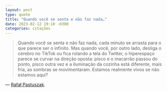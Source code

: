 ```yaml
---
layout: post
type: quote
title: "Quando você se senta e não faz nada…"
date: 2023-02-12 19:10 -0300
categories: citações
---
```

>Quando você se senta e não faz nada, cada minuto se arrasta para o que parece ser o infinito. Mas quando você, por outro lado, desliga o cérebro no TikTok ou fica rolando a tela do Twitter, o hiperespaço parece se curvar na direção oposta: pisco e o macarrão passou do ponto, pisco outra vez e a iluminação da cozinha está diferente, mais fria, as sombras se movimentaram. Estamos realmente vivos se não estamos aqui?

— [Rafał Pastuszak](https://sonnet.io/posts/sit/).